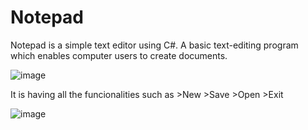 # Notepad
Notepad is a simple text editor using C#. A basic text-editing program which enables computer users to create documents.

   ![image](https://user-images.githubusercontent.com/38328451/112714159-167c9480-8eff-11eb-9eb3-9b13cf75b4f2.png)

It is having all the funcionalities such as
    >New
    >Save
    >Open
    >Exit
    
 ![image](https://user-images.githubusercontent.com/38328451/112714257-85f28400-8eff-11eb-86a5-fa23f4567152.png)

